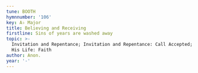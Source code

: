 ```yaml
---
tune: BOOTH
hymnnumber: '106'
key: A♭ Major
title: Believing and Receiving
firstline: Sins of years are washed away
topic: >-
  Invitation and Repentance; Invitation and Repentance: Call Accepted; Living
  His Life: Faith
author: Anon.
year: '-'
---
```

